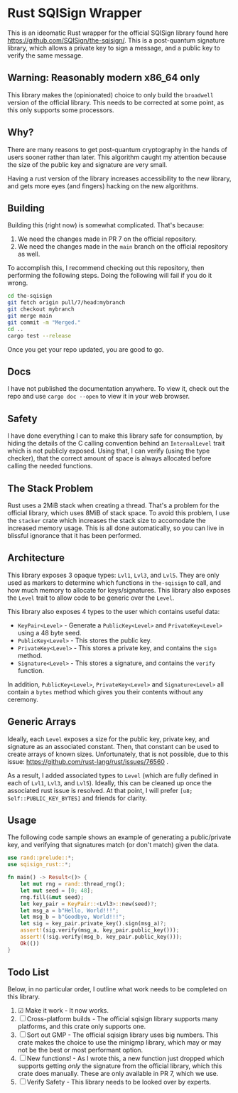 # Rust SQISign Wrapper

This is an ideomatic Rust wrapper for the official SQISign library
found here https://github.com/SQISign/the-sqisign/.  This is a post-quantum
signature library, which allows a private key to sign a message, and
a public key to verify the same message.

## Warning: Reasonably modern x86_64 only

This library makes the (opinionated) choice to only build the `broadwell`
version of the official library.  This needs to be corrected at some point, as
this only supports some processors.

## Why?

There are many reasons to get post-quantum cryptography in the hands of users
sooner rather than later.  This algorithm caught my attention because the size
of the public key and signature are very small.

Having a rust version of the library increases accessibility to the new
library, and gets more eyes (and fingers) hacking on the new algorithms.

## Building

Building this (right now) is somewhat complicated.  That's because:

1. We need the changes made in PR 7 on the official repository.
2. We need the changes made in the `main` branch on the official repository
   as well.

To accomplish this, I recommend checking out this repository, then
performing the following steps.  Doing the following will fail if you do it
wrong.

```bash
cd the-sqisign
git fetch origin pull/7/head:mybranch
git checkout mybranch
git merge main
git commit -m "Merged."
cd ..
cargo test --release
```

Once you get your repo updated, you are good to go.

## Docs

I have not published the documentation anywhere.  To view it, check out
the repo and use `cargo doc --open` to view it in your web browser.

## Safety

I have done everything I can to make this library safe for consumption, by
hiding the details of the C calling convention behind an `InternalLevel` trait
which is not publicly exposed.  Using that, I can verify (using the type
checker), that the correct amount of space is always allocated before calling
the needed functions.

## The Stack Problem

Rust uses a 2MiB stack when creating a thread.  That's a problem for the
official library, which uses 8MiB of stack space.  To avoid this problem,
I use the `stacker` crate which increases the stack size to accomodate
the increased memory usage.  This is all done automatically, so you can
live in blissful ignorance that it has been performed.

## Architecture

This library exposes 3 opaque types: `Lvl1`, `Lvl3`, and `Lvl5`.  They are
only used as markers to determine which functions in `the-sqisign` to call,
and how much memory to allocate for keys/signatures.  This library also
exposes the `Level` trait to allow code to be generic over the `Level`.

This library also exposes 4 types to the user which contains useful data:

* `KeyPair<Level>` - Generate a `PublicKey<Level>` and `PrivateKey<Level>` using
                     a 48 byte seed.
* `PublicKey<Level>` - This stores the public key.
* `PrivateKey<Level>` - This stores a private key, and contains the `sign` method.
* `Signature<Level>` - This stores a signature, and contains the `verify` function.

In addition, `PublicKey<Level>`, `PrivateKey<Level>` and `Signature<Level>` all contain
a `bytes` method which gives you their contents without any ceremony.

## Generic Arrays

Ideally, each `Level` exposes a size for the public key, private key, and
signature as an associated constant.  Then, that constant can be used to create
arrays of known sizes.  Unfortunately, that is not possible, due to this issue:
https://github.com/rust-lang/rust/issues/76560 .

As a result, I added associated types to `Level` (which are fully defined in
each of `Lvl1`, `Lvl3`, and `Lvl5`).  Ideally, this can be cleaned up once the
associated rust issue is resolved.  At that point, I will prefer
`[u8; Self::PUBLIC_KEY_BYTES]` and friends for clarity.

## Usage

The following code sample shows an example of generating a public/private key, and
verifying that signatures match (or don't match) given the data.

```rust
use rand::prelude::*;
use sqisign_rust::*;

fn main() -> Result<()> {
    let mut rng = rand::thread_rng();
    let mut seed = [0; 48];
    rng.fill(&mut seed);
    let key_pair = KeyPair::<Lvl3>::new(seed)?;
    let msg_a = b"Hello, World!!!";
    let msg_b = b"Goodbye, World!!!";
    let sig = key_pair.private_key().sign(msg_a)?;
    assert!(sig.verify(msg_a, key_pair.public_key()));
    assert!(!sig.verify(msg_b, key_pair.public_key()));
    Ok(())
}
```

## Todo List

Below, in no particular order, I outline what work needs to be completed
on this library.

1. ☑ Make it work - It now works.
2. ☐ Cross-platform builds - The official sqisign library supports many platforms,
   and this crate only supports one.
3. ☐ Sort out GMP - The official sqisign library uses big numbers.  This crate
   makes the choice to use the minigmp library, which may or may not be the
   best or most performant option.
4. ☐ New functions! - As I wrote this, a new function just dropped which supports
   getting _only_ the signature from the official library, which this crate does
   manually.  These are only available in PR 7, which we use.
5. ☐ Verify Safety - This library needs to be looked over by experts.

